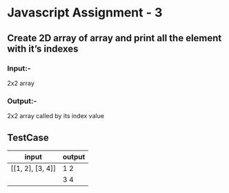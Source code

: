 # Javascript Assignment - 3
## Create 2D array of array and print all the element with it’s indexes

### Input:-
2x2 array 

### Output:- 
2x2 array called by its index value

## TestCase
| input | output |
| ------ | ------ |
| [[1, 2], [3, 4]] | 1 2 | 
|         | 3 4  | 